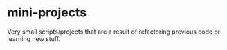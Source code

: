 # mini-projects
Very small scripts/projects that are a result of refactoring previous code or learning new stuff.
